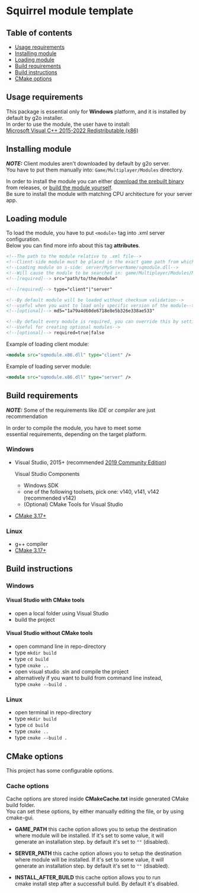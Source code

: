 # Squirrel module template

## Table of contents

- [Usage requirements](#usage-requirements)
- [Installing module](#installing-module)
- [Loading module](#loading-module)
- [Build requirements](#build-requirements)
- [Build instructions](#build-instructions)
- [CMake options](#cmake-options)

## Usage requirements

This package is essential only for **Windows** platform, and it is installed by default by g2o installer. \
In order to use the module, the user have to install: \
[Microsoft Visual C++ 2015-2022 Redistributable (x86)](https://aka.ms/vs/17/release/vc_redist.x86.exe)

## Installing module

**_NOTE:_** Client modules aren't downloaded by default by g2o server.  
You have to put them manually into: `Game/Multiplayer/Modules` directory.

In order to install the module you can either [download the prebuilt binary](../../releases) from releases, or [build the module yourself](#build-instructions).  
Be sure to install the module with matching CPU architecture for your server app.

## Loading module

To load the module, you have to put `<module>` tag into .xml server configuration.  
Below you can find more info about this tag **attributes**.

```xml
<!--The path to the module relative to .xml file-->
<!--Client-side module must be placed in the exact game path from which it is loaded on the server, e.g: -->
<!--Loading module on s-side: server/MyServerName/sqmodule.dll-->
<!--Will cause the module to be searched in: game/Multiplayer/Modules/MyServerName/sqmodule.dll-->
<!--[required]--> src="path/to/the/module"

<!--[required]--> type="client"|"server"

<!--By default module will be loaded without checksum validation-->
<!--useful when you want to load only specific version of the module-->
<!--[optional]--> md5="1a79a4d60de6718e8e5b326e338ae533"

<!--By default every module is required, you can override this by setting required to false-->
<!--Useful for creating optional modules-->
<!--[optional]--> required=true|false
```

Example of loading client module:
```xml
<module src="sqmodule.x86.dll" type="client" />
```

Example of loading server module:
```xml
<module src="sqmodule.x86.dll" type="server" />
```

## Build requirements

**_NOTE:_**  Some of the requirements like _IDE_ or _compiler_ are just recommendation

In order to compile the module, you have to meet some \
essential requirements,
depending on the target platform.

### Windows

- Visual Studio, 2015+ (recommended [2019 Community Edition](https://visualstudio.microsoft.com/pl/thank-you-downloading-visual-studio/?sku=Community&rel=16))
    
    Visual Studio Components
    * Windows SDK
    * one of the following toolsets, pick one: v140, v141, v142 (recommended v142)
    * (Optional) CMake Tools for Visual Studio
- [CMake 3.17+](https://cmake.org/download/)

### Linux

- g++ compiler
- [CMake 3.17+](https://cmake.org/download/)

## Build instructions

### Windows

#### Visual Studio with CMake tools

- open a local folder using Visual Studio
- build the project

#### Visual Studio without CMake tools

- open command line in repo-directory
- type ``mkdir build``
- type ``cd build``
- type ``cmake ..``
- open visual studio .sln and compile the project
- alternatively if you want to build from command line instead, \
    type ``cmake --build .``

### Linux

- open terminal in repo-directory
- type ``mkdir build``
- type ``cd build``
- type ``cmake ..``
- type ``cmake --build .``

## CMake options

This project has some configurable options.  

### Cache options

Cache options are stored inside **CMakeCache.txt** inside generated CMake build folder.  
You can set these options, by either manually editing the file, or by using cmake-gui.

- **GAME_PATH** this cache option allows you to setup the destination  
    where module will be installed. If it's set to some value, it will  
    generate an installation step. by default it's set to ``""`` (disabled).

- **SERVER_PATH** this cache option allows you to setup the destination  
    where module will be installed. If it's set to some value, it will  
    generate an installation step. by default it's set to ``""`` (disabled).

- **INSTALL_AFTER_BUILD** this cache option allows you to run  
    cmake install step after a successfull build. By default it's disabled.
